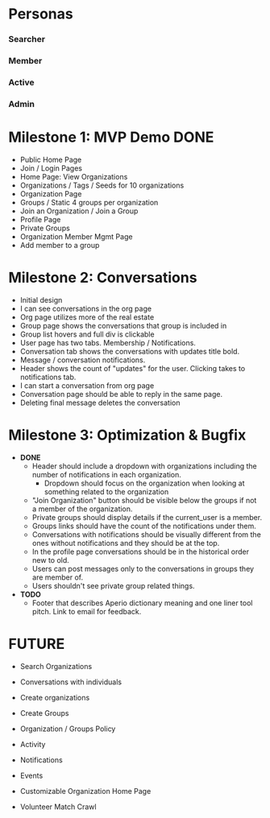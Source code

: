 # Personas

### Searcher
### Member
### Active
### Admin

# Milestone 1: MVP Demo **DONE**
* Public Home Page
* Join / Login Pages
* Home Page: View Organizations
* Organizations / Tags / Seeds for 10 organizations
* Organization Page
* Groups / Static 4 groups per organization
* Join an Organization / Join a Group
* Profile Page
* Private Groups
* Organization Member Mgmt Page
* Add member to a group

# Milestone 2: Conversations

* Initial design
* I can see conversations in the org page
* Org page utilizes more of the real estate
* Group page shows the conversations that group is included in
* Group list hovers and full div is clickable
* User page has two tabs. Membership / Notifications.
* Conversation tab shows the conversations with updates title bold.
* Message / conversation notifications.
* Header shows the count of "updates" for the user. Clicking takes
  to notifications tab.
* I can start a conversation from org page
* Conversation page should be able to reply in the same page.
* Deleting final message deletes the conversation

# Milestone 3: Optimization & Bugfix
* **DONE**
  * Header should include a dropdown with organizations including the number
    of notifications in each organization.
    * Dropdown should focus on the organization when looking at something
      related to the organization
  * "Join Organization" button should be visible below the groups if not a
    member of the organization.
  * Private groups should display details if the current_user is a member.
  * Groups links should have the count of the notifications under them.
  * Conversations with notifications should be visually different from the ones
    without notifications and they should be at the top.
  * In the profile page conversations should be in the historical order new to
    old.
  * Users can post messages only to the conversations in groups they are member
    of.
  * Users shouldn't see private group related things.
* **TODO**
  * Footer that describes Aperio dictionary meaning and one liner tool pitch.
    Link to email for feedback.

# FUTURE

* Search Organizations

* Conversations with individuals
* Create organizations
* Create Groups
* Organization / Groups Policy
* Activity
* Notifications
* Events
* Customizable Organization Home Page
* Volunteer Match Crawl
